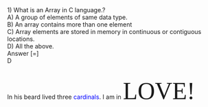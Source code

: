 <div class="row-1 views-row">
<div class="views-field views-field-field-questionn">1) What is an Array in C language.?</div>
<div class="views-field views-field-field-a">A) A group of elements of same data type.</div>
<div class="views-field views-field-field-b">
<div class="field-content">B) An array contains more than one element</div>
</div>
<div class="views-field views-field-field-c">
<div class="field-content">C) Array elements are stored in memory in continuous or contiguous locations.</div>
</div>
<div class="views-field views-field-field-d">
<div class="field-content">D) All the above.</div>
</div>
<div class="views-field views-field-field-answer"><span class="btn views-label views-label-field-answer">Answer [=]</span>
<div class="field-content ans">D</div>
</div>
<div class="views-field views-field-field-explanation">
<div class="field-content">&nbsp;</div>
</div>

In his beard lived three <span style="color:blue">cardinals</span>.
I am in <span style="font-family:Papyrus; font-size:4em;">LOVE!</span>